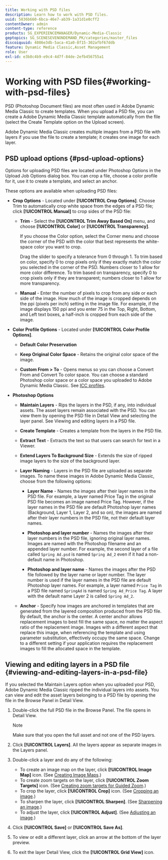```yaml
---
title: Working with PSD files
description: Learn how to work with PSD files.
uuid: 5836b660-6bca-46e7-ab39-1a31d1e0cff2
contentOwner: admin
content-type: reference
products: SG_EXPERIENCEMANAGER/Dynamic-Media-Classic
geptopics: SG_SCENESEVENONDEMAND_PK/categories/master_files
discoiquuid: 4086e3db-5aca-41a0-8f15-302afbf67ddb
feature: Dynamic Media Classic,Asset Management
role: User
exl-id: e3b8c4b9-e9c4-4d7f-84de-2efb456755a1
---
```

# Working with PSD files{#working-with-psd-files}

<!--   USED TO BE AN OPTION UNDER COLOR PROFILE OPTIONS * **Convert To sRGB (default)** - Converts to sRGB (Standard Red Green Blue). sRGB is the recommended color space for displaying images on web pages. -->

PSD (Photoshop Document files) are most often used in Adobe Dynamic Media Classic to create templates. When you upload a PSD file, you can create a Adobe Dynamic Media Classic template automatically from the file (select the Create Template option on the Upload screen).

Adobe Dynamic Media Classic creates multiple images from a PSD file with layers if you use the file to create a template; it creates one image for each layer.

## PSD upload options {#psd-upload-options}

Options for uploading PSD files are located under Photoshop Options in the Upload Job Options dialog box. You can crop a file, choose a color profile for it, use it to create a template, and select an anchor.

These options are available when uploading PSD files:

* **Crop Options** - Located under **[!UICONTROL Crop Options]**. Choose Trim to automatically crop white space from the edges of a PSD file; click **[!UICONTROL Manual]** to crop sides of the PSD file:

  * **Trim** - Select the **[!UICONTROL Trim Away Based On]** menu, and choose **[!UICONTROL Color]** or **[!UICONTROL Transparency]**.

    If you choose the Color option, select the Corner menu and choose the corner of the PSD with the color that best represents the white-space color you want to crop.

    Drag the slider to specify a tolerance from 0 through 1. To trim based on color, specify 0 to crop pixels only if they exactly match the color you selected in the corner of the PSD. Numbers closer to 1 allow for more color difference. To trim based on transparency, specify 0 to crop pixels only if they are transparent; numbers closer to 1 allow for more transparency.

  * **Manual** - Enter the number of pixels to crop from any side or each side of the image. How much of the image is cropped depends on the ppi (pixels per inch) setting in the image file. For example, if the image displays 150 ppi and you enter 75 in the Top, Right, Bottom, and Left text boxes, a half-inch is cropped from each side of the image.

* **Color Profile Options** - Located under **[!UICONTROL Color Profile Options]**.

  * **Default Color Preservation**

  * **Keep Original Color Space** - Retains the original color space of the image.

  * **Custom From > To** - Opens menus so you can choose a Convert From and Convert To color space. You can choose a standard Photoshop color space or a color space you uploaded to Adobe Dynamic Media Classic. See [ICC profiles](/help/icc-profiles.md).

* **Photoshop Options**

  * **Maintain Layers** - Rips the layers in the PSD, if any, into individual assets. The asset layers remain associated with the PSD. You can view them by opening the PSD file in Detail View and selecting the layer panel. See Viewing and editing layers in a PSD file.

  * **Create Template** - Creates a template from the layers in the PSD file.

  * **Extract Text** - Extracts the text so that users can search for text in a Viewer.

  * **Extend Layers To Background Size** - Extends the size of ripped image layers to the size of the background layer.

  * **Layer Naming** - Layers in the PSD file are uploaded as separate images. To name these images in Adobe Dynamic Media Classic, choose from the following options:

    * **Layer Name** - Names the images after their layer names in the PSD file. For example, a layer named Price Tag in the original PSD file becomes an image named Price Tag. However, if the layer names in the PSD file are default Photoshop layer names (Background, Layer 1, Layer 2, and so on), the images are named after their layer numbers in the PSD file, not their default layer names.

    * **Photoshop and layer number** - Names the images after their layer numbers in the PSD file, ignoring original layer names. Images are named with the Photoshop filename and an appended layer number. For example, the second layer of a file called `Spring Ad.psd` is named `Spring Ad_2` even if it had a non-default name in Photoshop.

    * **Photoshop and layer name** - Names the images after the PSD file followed by the layer name or layer number. The layer number is used if the layer names in the PSD file are default Photoshop layer names. For example, a layer named `Price Tag` in a PSD file named `SpringAd` is named `Spring Ad_Price Tag`. A layer with the default name Layer 2 is called `Spring Ad_2`.

  * **Anchor** - Specify how images are anchored in templates that are generated from the layered composition produced from the PSD file. By default, the anchor is the center. A center anchor allows replacement images to best fill the same space, no matter the aspect ratio of the replacement image. Images with a different aspect that replace this image, when referencing the template and using parameter substitution, effectively occupy the same space. Change to a different setting if your application requires the replacement images to fill the allocated space in the template.

## Viewing and editing layers in a PSD file {#viewing-and-editing-layers-in-a-psd-file}

If you selected the Maintain Layers option when you uploaded your PSD, Adobe Dynamic Media Classic ripped the individual layers into assets. You can view and edit the asset layers belonging to a PSD file by opening the file in the Browse Panel in Detail View.

1. Double-click the full PSD file in the Browse Panel. The file opens in Detail View.

    >[!NOTE]
    >
    >Make sure that you open the full asset and not one of the PSD layers.

1. Click **[!UICONTROL Layers]**. All the layers appear as separate images in the Layers panel.
1. Double-click a layer and do any of the following:

    * To create an image map on the layer, click **[!UICONTROL Image Map]** icon. (See [Creating Image Maps](creating-image-maps.md#creating_image_maps).)
    * To create zoom targets on the layer, click **[!UICONTROL Zoom Targets]** icon. (See [Creating zoom targets for Guided Zoom](creating-zoom-targets-guided-zoom.md#creating_zoom_targets_for_guided_zoom).)
    * To crop the layer, click **[!UICONTROL Crop]** icon. (See [Cropping an image](cropping-image.md#cropping_an_image).)
    * To sharpen the layer, click **[!UICONTROL Sharpen]**. (See [Sharpening an image](sharpening-image.md#sharpening_an_image).)
    * To adjust the layer, click **[!UICONTROL Adjust]**. (See [Adjusting an image](adjusting-image.md#adjusting_an_image).)

1. Click **[!UICONTROL Save]** or **[!UICONTROL Save As]**.
1. To view or edit a different layer, click an arrow at the bottom of the layer preview.
1. To exit the layer Detail View, click the **[!UICONTROL Grid View]** icon.
